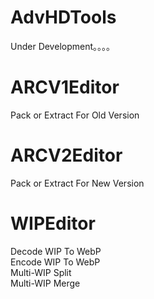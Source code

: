 # AdvHDTools
Under Development。。。。

# ARCV1Editor
Pack or Extract For Old Version  

# ARCV2Editor
Pack or Extract For New Version  

# WIPEditor
Decode WIP To WebP  
Encode WIP To WebP  
Multi-WIP Split  
Multi-WIP Merge  

